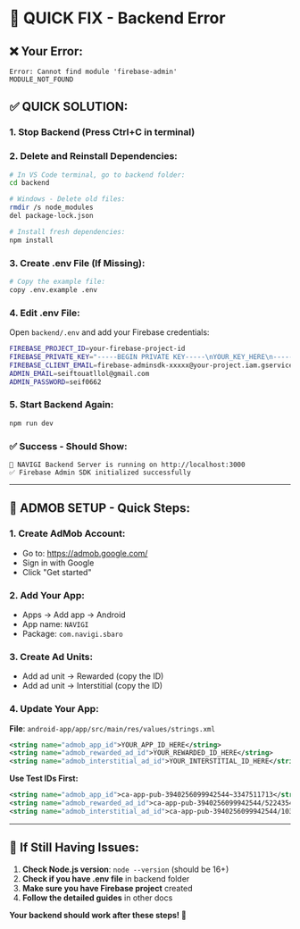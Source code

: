 # 🚨 QUICK FIX - Backend Error

## ❌ **Your Error:**
```
Error: Cannot find module 'firebase-admin'
MODULE_NOT_FOUND
```

## ✅ **QUICK SOLUTION:**

### **1. Stop Backend (Press Ctrl+C in terminal)**

### **2. Delete and Reinstall Dependencies:**
```bash
# In VS Code terminal, go to backend folder:
cd backend

# Windows - Delete old files:
rmdir /s node_modules
del package-lock.json

# Install fresh dependencies:
npm install
```

### **3. Create .env File (If Missing):**
```bash
# Copy the example file:
copy .env.example .env
```

### **4. Edit .env File:**
Open `backend/.env` and add your Firebase credentials:
```bash
FIREBASE_PROJECT_ID=your-firebase-project-id
FIREBASE_PRIVATE_KEY="-----BEGIN PRIVATE KEY-----\nYOUR_KEY_HERE\n-----END PRIVATE KEY-----\n"
FIREBASE_CLIENT_EMAIL=firebase-adminsdk-xxxxx@your-project.iam.gserviceaccount.com
ADMIN_EMAIL=seiftouatllol@gmail.com
ADMIN_PASSWORD=seif0662
```

### **5. Start Backend Again:**
```bash
npm run dev
```

### **✅ Success - Should Show:**
```
🚀 NAVIGI Backend Server is running on http://localhost:3000
✅ Firebase Admin SDK initialized successfully
```

---

## 📱 **ADMOB SETUP - Quick Steps:**

### **1. Create AdMob Account:**
- Go to: https://admob.google.com/
- Sign in with Google
- Click "Get started"

### **2. Add Your App:**
- Apps → Add app → Android
- App name: `NAVIGI`
- Package: `com.navigi.sbaro`

### **3. Create Ad Units:**
- Add ad unit → Rewarded (copy the ID)
- Add ad unit → Interstitial (copy the ID)

### **4. Update Your App:**
**File**: `android-app/app/src/main/res/values/strings.xml`
```xml
<string name="admob_app_id">YOUR_APP_ID_HERE</string>
<string name="admob_rewarded_ad_id">YOUR_REWARDED_ID_HERE</string>
<string name="admob_interstitial_ad_id">YOUR_INTERSTITIAL_ID_HERE</string>
```

**Use Test IDs First:**
```xml
<string name="admob_app_id">ca-app-pub-3940256099942544~3347511713</string>
<string name="admob_rewarded_ad_id">ca-app-pub-3940256099942544/5224354917</string>
<string name="admob_interstitial_ad_id">ca-app-pub-3940256099942544/1033173712</string>
```

---

## 🎯 **If Still Having Issues:**

1. **Check Node.js version**: `node --version` (should be 16+)
2. **Check if you have .env file** in backend folder
3. **Make sure you have Firebase project** created
4. **Follow the detailed guides** in other docs

**Your backend should work after these steps! 🚀**